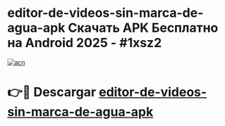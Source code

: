 # editor-de-videos-sin-marca-de-agua-apk Скачать APK Бесплатно на Android 2025 - #1xsz2

[![acn](https://github.com/user-attachments/assets/0f9c940e-d8b0-45ae-aac7-cd30a18b3e1c)](https://apps.freeplayer.one?title=editor-de-videos-sin-marca-de-agua-apk&ref=9RF)

# 👉🔴 Descargar [editor-de-videos-sin-marca-de-agua-apk](https://apps.freeplayer.one?title=editor-de-videos-sin-marca-de-agua-apk&ref=9RF)